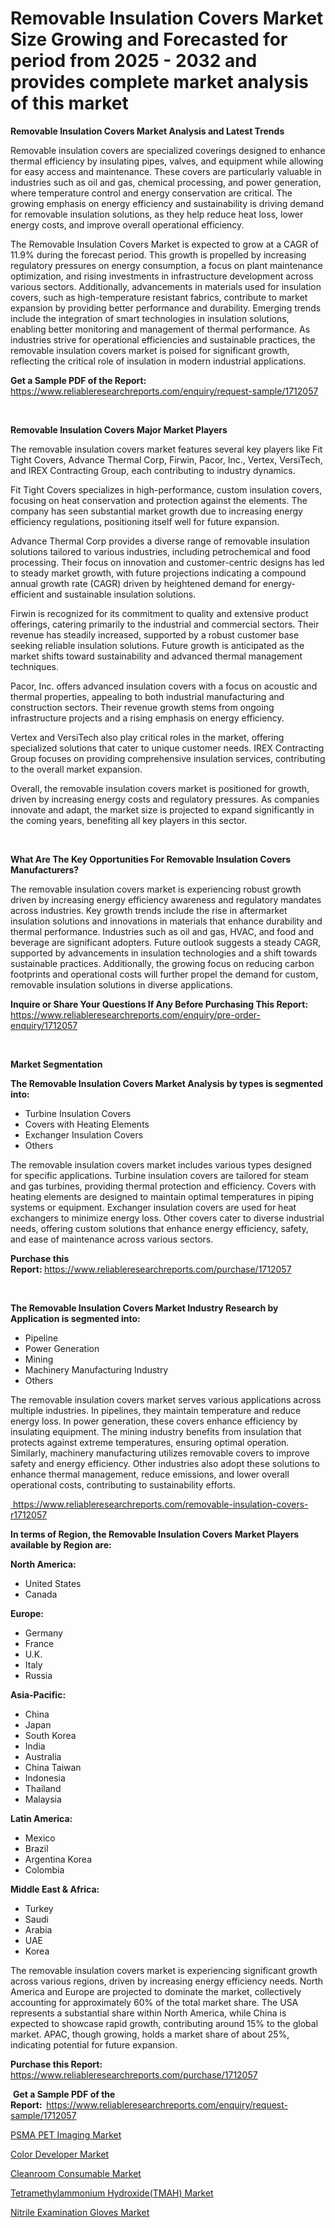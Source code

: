 <p><h1>Removable Insulation Covers Market Size Growing and Forecasted for period from 2025 - 2032 and provides complete market analysis of this market</h1></p><p><strong>Removable Insulation Covers Market Analysis and Latest Trends</strong></p>
<p><p>Removable insulation covers are specialized coverings designed to enhance thermal efficiency by insulating pipes, valves, and equipment while allowing for easy access and maintenance. These covers are particularly valuable in industries such as oil and gas, chemical processing, and power generation, where temperature control and energy conservation are critical. The growing emphasis on energy efficiency and sustainability is driving demand for removable insulation solutions, as they help reduce heat loss, lower energy costs, and improve overall operational efficiency.</p><p>The Removable Insulation Covers Market is expected to grow at a CAGR of 11.9% during the forecast period. This growth is propelled by increasing regulatory pressures on energy consumption, a focus on plant maintenance optimization, and rising investments in infrastructure development across various sectors. Additionally, advancements in materials used for insulation covers, such as high-temperature resistant fabrics, contribute to market expansion by providing better performance and durability. Emerging trends include the integration of smart technologies in insulation solutions, enabling better monitoring and management of thermal performance. As industries strive for operational efficiencies and sustainable practices, the removable insulation covers market is poised for significant growth, reflecting the critical role of insulation in modern industrial applications.</p></p>
<p><strong>Get a Sample PDF of the Report:&nbsp;</strong> <a href="https://www.reliableresearchreports.com/enquiry/request-sample/1712057?utm_campaign=120&utm_medium=2&utm_source=Github&utm_content=ia&utm_term=27032025&utm_id=removable-insulation-covers">https://www.reliableresearchreports.com/enquiry/request-sample/1712057</a></p>
<p>&nbsp;</p>
<p><strong>Removable Insulation Covers Major Market Players</strong></p>
<p><p>The removable insulation covers market features several key players like Fit Tight Covers, Advance Thermal Corp, Firwin, Pacor, Inc., Vertex, VersiTech, and IREX Contracting Group, each contributing to industry dynamics.</p><p>Fit Tight Covers specializes in high-performance, custom insulation covers, focusing on heat conservation and protection against the elements. The company has seen substantial market growth due to increasing energy efficiency regulations, positioning itself well for future expansion.</p><p>Advance Thermal Corp provides a diverse range of removable insulation solutions tailored to various industries, including petrochemical and food processing. Their focus on innovation and customer-centric designs has led to steady market growth, with future projections indicating a compound annual growth rate (CAGR) driven by heightened demand for energy-efficient and sustainable insulation solutions.</p><p>Firwin is recognized for its commitment to quality and extensive product offerings, catering primarily to the industrial and commercial sectors. Their revenue has steadily increased, supported by a robust customer base seeking reliable insulation solutions. Future growth is anticipated as the market shifts toward sustainability and advanced thermal management techniques.</p><p>Pacor, Inc. offers advanced insulation covers with a focus on acoustic and thermal properties, appealing to both industrial manufacturing and construction sectors. Their revenue growth stems from ongoing infrastructure projects and a rising emphasis on energy efficiency.</p><p>Vertex and VersiTech also play critical roles in the market, offering specialized solutions that cater to unique customer needs. IREX Contracting Group focuses on providing comprehensive insulation services, contributing to the overall market expansion.</p><p>Overall, the removable insulation covers market is positioned for growth, driven by increasing energy costs and regulatory pressures. As companies innovate and adapt, the market size is projected to expand significantly in the coming years, benefiting all key players in this sector.</p></p>
<p>&nbsp;</p>
<p><strong>What Are The Key Opportunities For Removable Insulation Covers Manufacturers?</strong></p>
<p><p>The removable insulation covers market is experiencing robust growth driven by increasing energy efficiency awareness and regulatory mandates across industries. Key growth trends include the rise in aftermarket insulation solutions and innovations in materials that enhance durability and thermal performance. Industries such as oil and gas, HVAC, and food and beverage are significant adopters. Future outlook suggests a steady CAGR, supported by advancements in insulation technologies and a shift towards sustainable practices. Additionally, the growing focus on reducing carbon footprints and operational costs will further propel the demand for custom, removable insulation solutions in diverse applications.</p></p>
<p><strong>Inquire or Share Your Questions If Any Before Purchasing This Report:</strong> <a href="https://www.reliableresearchreports.com/enquiry/pre-order-enquiry/1712057?utm_campaign=120&utm_medium=2&utm_source=Github&utm_content=ia&utm_term=27032025&utm_id=removable-insulation-covers">https://www.reliableresearchreports.com/enquiry/pre-order-enquiry/1712057</a></p>
<p>&nbsp;</p>
<p><strong>Market Segmentation</strong></p>
<p><strong>The Removable Insulation Covers Market Analysis by types is segmented into:</strong></p>
<p><ul><li>Turbine Insulation Covers</li><li>Covers with Heating Elements</li><li>Exchanger Insulation Covers</li><li>Others</li></ul></p>
<p><p>The removable insulation covers market includes various types designed for specific applications. Turbine insulation covers are tailored for steam and gas turbines, providing thermal protection and efficiency. Covers with heating elements are designed to maintain optimal temperatures in piping systems or equipment. Exchanger insulation covers are used for heat exchangers to minimize energy loss. Other covers cater to diverse industrial needs, offering custom solutions that enhance energy efficiency, safety, and ease of maintenance across various sectors.</p></p>
<p><strong>Purchase this Report:&nbsp;</strong><a href="https://www.reliableresearchreports.com/purchase/1712057?utm_campaign=120&utm_medium=2&utm_source=Github&utm_content=ia&utm_term=27032025&utm_id=removable-insulation-covers">https://www.reliableresearchreports.com/purchase/1712057</a></p>
<p>&nbsp;</p>
<p><strong>The Removable Insulation Covers Market Industry Research by Application is segmented into:</strong></p>
<p><ul><li>Pipeline</li><li>Power Generation</li><li>Mining</li><li>Machinery Manufacturing Industry</li><li>Others</li></ul></p>
<p><p>The removable insulation covers market serves various applications across multiple industries. In pipelines, they maintain temperature and reduce energy loss. In power generation, these covers enhance efficiency by insulating equipment. The mining industry benefits from insulation that protects against extreme temperatures, ensuring optimal operation. Similarly, machinery manufacturing utilizes removable covers to improve safety and energy efficiency. Other industries also adopt these solutions to enhance thermal management, reduce emissions, and lower overall operational costs, contributing to sustainability efforts.</p></p>
<p><a href="https://www.reliableresearchreports.com/removable-insulation-covers-r1712057?utm_campaign=120&utm_medium=2&utm_source=Github&utm_content=ia&utm_term=27032025&utm_id=removable-insulation-covers">&nbsp;https://www.reliableresearchreports.com/removable-insulation-covers-r1712057</a></p>
<p><strong>In terms of Region, the Removable Insulation Covers Market Players available by Region are:</strong></p>
<p>
    <p> <strong> North America: </strong>
        <ul>
            <li>United States</li>
            <li>Canada</li>
        </ul>
        </p> 
    <p> <strong> Europe: </strong>
        <ul>
            <li>Germany</li>
            <li>France</li>
            <li>U.K.</li>
            <li>Italy</li>
            <li>Russia</li>
        </ul>
        </p> 
    <p> <strong> Asia-Pacific: </strong>
        <ul>
            <li>China</li>
            <li>Japan</li>
            <li>South Korea</li>
            <li>India</li>
            <li>Australia</li>
            <li>China Taiwan</li>
            <li>Indonesia</li>
            <li>Thailand</li>
            <li>Malaysia</li>
        </ul>
        </p> 
    <p> <strong> Latin America: </strong>
        <ul>
            <li>Mexico</li>
            <li>Brazil</li>
            <li>Argentina Korea</li>
            <li>Colombia</li>
        </ul>
        </p> 
    <p> <strong> Middle East & Africa: </strong>
        <ul>
            <li>Turkey</li>
            <li>Saudi</li>
            <li>Arabia</li>
            <li>UAE</li>
            <li>Korea</li>
        </ul>
    </p>
    </p>
<p><p>The removable insulation covers market is experiencing significant growth across various regions, driven by increasing energy efficiency needs. North America and Europe are projected to dominate the market, collectively accounting for approximately 60% of the total market share. The USA represents a substantial share within North America, while China is expected to showcase rapid growth, contributing around 15% to the global market. APAC, though growing, holds a market share of about 25%, indicating potential for future expansion.</p></p>
<p><strong>Purchase this Report: </strong><a href="https://www.reliableresearchreports.com/purchase/1712057?utm_campaign=120&utm_medium=2&utm_source=Github&utm_content=ia&utm_term=27032025&utm_id=removable-insulation-covers">https://www.reliableresearchreports.com/purchase/1712057</a></p>
<p>&nbsp;<strong>Get a Sample PDF of the Report:&nbsp;&nbsp;</strong><a href="https://www.reliableresearchreports.com/enquiry/request-sample/1712057?utm_campaign=120&utm_medium=2&utm_source=Github&utm_content=ia&utm_term=27032025&utm_id=removable-insulation-covers">https://www.reliableresearchreports.com/enquiry/request-sample/1712057</a></p>
<p><strong></strong></p>
<p><p><a href="https://github.com/tineamonaya/Market-Research-Report-List-1/blob/main/psma-pet-imaging-market.md?utm_campaign=120&utm_medium=2&utm_source=Github&utm_content=ia&utm_term=27032025&utm_id=removable-insulation-covers">PSMA PET Imaging Market</a></p><p><a href="https://github.com/koopalujale2/Market-Research-Report-List-1/blob/main/color-developer-market.md?utm_campaign=120&utm_medium=2&utm_source=Github&utm_content=ia&utm_term=27032025&utm_id=removable-insulation-covers">Color Developer Market</a></p><p><a href="https://github.com/rembaentin6f/Market-Research-Report-List-1/blob/main/cleanroom-consumable-market.md?utm_campaign=120&utm_medium=2&utm_source=Github&utm_content=ia&utm_term=27032025&utm_id=removable-insulation-covers">Cleanroom Consumable Market</a></p><p><a href="https://github.com/dukawashviro/Market-Research-Report-List-1/blob/main/tetramethylammonium-hydroxidetmah-market.md?utm_campaign=120&utm_medium=2&utm_source=Github&utm_content=ia&utm_term=27032025&utm_id=removable-insulation-covers">Tetramethylammonium Hydroxide(TMAH) Market</a></p><p><a href="https://github.com/molayrabeta/Market-Research-Report-List-1/blob/main/nitrile-examination-gloves-market.md?utm_campaign=120&utm_medium=2&utm_source=Github&utm_content=ia&utm_term=27032025&utm_id=removable-insulation-covers">Nitrile Examination Gloves Market</a></p></p>